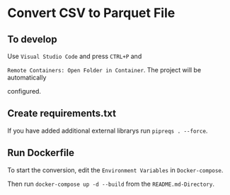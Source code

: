 # Convert CSV to Parquet File

## To develop

Use `Visual Studio Code` and press `CTRL+P` and 

`Remote Containers: Open Folder in Container`. The project will be automatically

configured.

## Create requirements.txt
If you have added additional external librarys run `pipreqs . --force`.

## Run Dockerfile

To start the conversion, edit the `Environment Variables` in `Docker-compose`.

Then run `docker-compose up -d --build` from the `README.md-Directory`.
